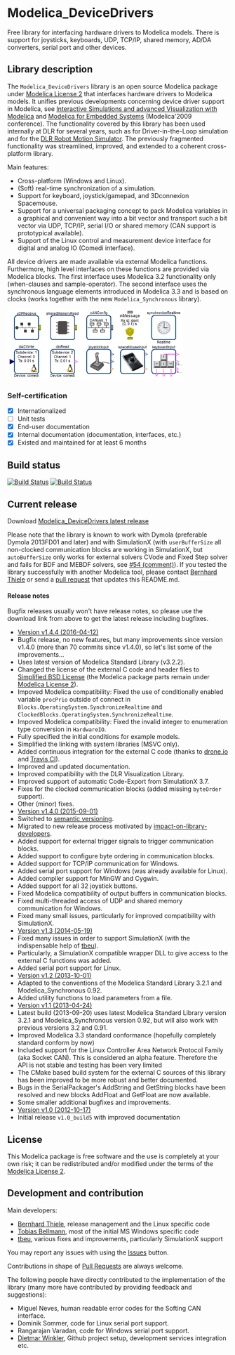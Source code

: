 # Modelica_DeviceDrivers
Free library for interfacing hardware drivers to Modelica models.
There is support for joysticks, keyboards, UDP, TCP/IP, shared memory, AD/DA converters, serial port and other devices.

## Library description
The `Modelica_DeviceDrivers` library is an open source Modelica package under [Modelica License 2](https://modelica.org/licenses/ModelicaLicense2) that interfaces hardware drivers to Modelica models.
It unifies previous developments concerning device driver support in Modelica, see [Interactive Simulations and advanced Visualization with Modelica](https://modelica.org/events/modelica2009/Proceedings/memorystick/pages/papers/0056/0056.pdf) and [Modelica for Embedded Systems](https://modelica.org/events/modelica2009/Proceedings/memorystick/pages/papers/0096/0096.pdf) (Modelica'2009 conference). The functionality covered by this library has been used internally at DLR for several years, such as for Driver-in-the-Loop simulation and for the [DLR Robot Motion Simulator](http://www.dlr.de/media/en/desktopdefault.aspx/tabid-4995/8426_read-17606/).
The previously fragmented functionality was streamlined, improved, and extended to a coherent cross-platform library.

Main features:
  * Cross-platform (Windows and Linux).
  * (Soft) real-time synchronization of a simulation.
  * Support for keyboard, joystick/gamepad, and 3Dconnexion Spacemouse.
  * Support for a universal packaging concept to pack Modelica variables in a graphical and convenient way into a bit vector and transport such a bit vector via UDP, TCP/IP, serial I/O or shared memory (CAN support is prototypical available).
  * Support of the Linux control and measurement device interface for digital and analog IO (Comedi interface).

All device drivers are made available via external Modelica functions. Furthermore, high level interfaces on these functions are provided via Modelica blocks. The first interface uses Modelica 3.2 functionality only (when-clauses and sample-operator).
The second interface uses the synchronous language elements introduced in Modelica 3.3 and is based on clocks (works together with the new `Modelica_Synchronous` library).

![BlockOverview](screenshot.png)

### Self-certification
 - [X] Internationalized
 - [ ] Unit tests
 - [X] End-user documentation
 - [X] Internal documentation (documentation, interfaces, etc.)
 - [X] Existed and maintained for at least 6 months

## Build status
[![Build Status](https://drone.io/github.com/modelica/Modelica_DeviceDrivers/status.png)](https://drone.io/github.com/modelica/Modelica_DeviceDrivers/latest)
[![Build Status](https://travis-ci.org/modelica/Modelica_DeviceDrivers.svg)](https://travis-ci.org/modelica/Modelica_DeviceDrivers)

## Current release

Download [Modelica_DeviceDrivers latest release](../../releases/latest)

Please note that the library is known to work with Dymola (preferable Dymola 2013FD01 and later) and with SimulationX (with `userBufferSize` all non-clocked communication blocks are working in SimulationX, but `autoBufferSize` only works for external solvers CVode and Fixed Step solver and fails for BDF and MEBDF solvers, see [#54 (comment)](https://github.com/modelica/Modelica_DeviceDrivers/issues/54#issuecomment-76032325)). If you tested the library successfully with another Modelica tool, please contact [Bernhard Thiele](https://github.com/bernhard-thiele) or send a [pull request](https://github.com/modelica/Modelica_DeviceDrivers/pulls) that updates this README.md.

#### Release notes
Bugfix releases usually won't have release notes, so please use the download link from above to get the latest release including bugfixes.  
*  [Version v1.4.4 (2016-04-12)](../../releases/tag/v1.4.4)
  * Bugfix release, no new features, but many improvements since version v1.4.0 (more than 70 commits since v1.4.0), so let's list some of the improvements...
  * Uses latest version of Modelica Standard Library (v3.2.2).
  * Changed the license of the external C code and header files to [Simplified BSD License](Modelica_DeviceDrivers/Resources/License.txt) (the Modelica package parts remain under [Modelica License 2](https://modelica.org/licenses/ModelicaLicense2)).
  * Impoved Modelica compatibility: Fixed the use of conditionally enabled variable `procPrio` outside of connect in `Blocks.OperatingSystem.SynchronizeRealtime` and `ClockedBlocks.OperatingSystem.SynchronizeRealtime`.
  * Impoved Modelica compatibility: Fixed the invalid integer to enumeration type conversion in `HardwareIO`.
  * Fully specified the initial conditions for example models.
  * Simplified the linking with system libraries (MSVC only).
  * Added continuous integration for the external C code (thanks to [drone.io](https://drone.io/github.com/modelica/Modelica_DeviceDrivers/latest) and [Travis CI](https://travis-ci.org/modelica/Modelica_DeviceDrivers)).
  * Improved and updated documentation.
  * Improved compatibility with the DLR Visualization Library.
  * Improved support of automatic Code-Export from SimulationX 3.7.
  * Fixes for the clocked communication blocks (added missing `byteOrder` support).
  * Other (minor) fixes.
*  [Version v1.4.0 (2015-09-01)](../../releases/tag/v1.4.0)
  * Switched to [semantic versioning](http://semver.org).
  * Migrated to new release process motivated by [impact-on-library-developers](https://github.com/xogeny/impact/blob/master/resources/docs/modelica2015/paper/impact.md#impact-on-librarydevelopers).
  * Added support for external trigger signals to trigger communication blocks.
  * Added support to configure byte ordering in communication blocks.
  * Added support for TCP/IP communication for Windows.
  * Added serial port support for Windows (was already available for Linux).
  * Added compiler support for MinGW and Cygwin.
  * Added support for all 32 joystick buttons.
  * Fixed Modelica compatibility of output buffers in communication blocks.
  * Fixed multi-threaded access of UDP and shared memory communication for Windows.
  * Fixed many small issues, particularly for improved compatibility with SimulationX.
*  [Version v1.3 (2014-05-19)](../../archive/v1.3+build.2.zip)
  * Fixed many issues in order to support SimulationX (with the indispensable help of [tbeu](https://github.com/tbeu)).
  * Particularly, a SimulationX compatible wrapper DLL to give access to the external C functions was added.
  * Added serial port support for Linux.
*  [Version v1.2 (2013-10-01)](../../archive/v1.2+build.1.zip)
  * Adapted to the conventions of the Modelica Standard Library 3.2.1 and Modelica_Synchronous 0.92.
  * Added utility functions to load parameters from a file.
*  [Version v1.1 (2013-04-24)](../../archive/v1.1build4.zip)
  * Latest build (2013-09-20) uses latest Modelica Standard Library version 3.2.1 and Modelica_Synchronous version 0.92, but will also work with previous versions 3.2 and 0.91.
  * Improved Modelica 3.3 standard conformance (hopefully completely standard conform by now)
  * Included support for the Linux Controller Area Network Protocol Family (aka Socket CAN). This is considered an alpha feature. Therefore the API is not stable and testing has been very limited
  * The CMake based build system for the external C sources of this library has been improved to be more robust and better documented.
  * Bugs in the SerialPackager's AddString and GetString blocks have been resolved and new blocks AddFloat and GetFloat are now available.
  * Some smaller additional bugfixes and improvements.
*  [Version v1.0 (2012-10-17)](../../archive/v1.0.zip)
  * Initial release `v1.0_build5` with improved documentation

## License

This Modelica package is free software and the use is completely at your own risk;
it can be redistributed and/or modified under the terms of the [Modelica License 2](https://modelica.org/licenses/ModelicaLicense2).

## Development and contribution
Main developers:
* [Bernhard Thiele](https://github.com/bernhard-thiele), release management and the Linux specific code
* [Tobias Bellmann](https://github.com/tbellmann), most of the initial MS Windows specific code
* [tbeu](https://github.com/tbeu), various fixes and improvements, particularly SimulationX support

You may report any issues with using the [Issues](https://github.com/modelica/Modelica_DeviceDrivers/issues) button.

Contributions in shape of [Pull Requests](https://github.com/modelica/Modelica_DeviceDrivers/pulls) are always welcome.

The following people have directly contributed to the implementation of the library (many more have contributed by providing feedback and suggestions):
* Miguel Neves, human readable error codes for the Softing CAN interface.
* Dominik Sommer, code for Linux serial port support.
* Rangarajan Varadan, code for Windows serial port support.
* [Dietmar Winkler](https://github.com/dietmarw), Github project setup, development services integration etc.
